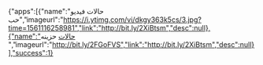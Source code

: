 
  {"apps":[{"name":"حالات فيديو حب","imageurl":"https://i.ytimg.com/vi/dkgy363k5cs/3.jpg?time=1561116258981","link":"http://bit.ly/2XiBtsm","desc":null},{"name":"حالات  حزينه ","imageurl":"http://bit.ly/2FGoFVS","link":"http://bit.ly/2XiBtsm","desc":null}],"success":1}
